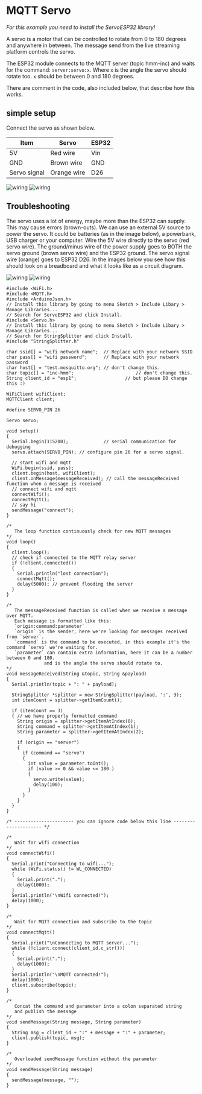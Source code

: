 # MQTT Servo

*For this example you need to install the ServoESP32 library!*

A servo is a motor that can be controlled to rotate from 0 to 180 degrees and anywhere in between. The message send from the live streaming platform controls the servo. 

The ESP32 module connects to the MQTT server (topic hmm-inc) and waits for the command:
`server:servo:x`. Where `x` is the angle the servo should rotate too. `x` should be between 0 and 180 degrees.

There are comment in the code, also included below, that describe how this works. 

## simple setup

Connect the servo as shown below. 

| Item         | Servo       | ESP32 |
|--------------|-------------|-------|
| 5V           | Red wire    | Vin   |
| GND          | Brown wire  | GND   |
| Servo signal | Orange wire | D26   |

![wiring](MQTT_servo_bb.png)
![wiring](MQTT_servo_sch.png)

## Troubleshooting

The servo uses a lot of energy, maybe more than the ESP32 can supply. This may cause errors (brown-outs).
We can use an external 5V source to power the servo. It could be batteries (as in the image below), a powerbank, USB charger or your computer. Wire the 5V wire directly to the servo (red servo wire). The ground/minus wire of the power supply goes to BOTH the servo ground (brown servo wire) and the ESP32 ground. The servo signal wire (orange) goes to ESP32 D26. In the images below you see how this should look on a breadboard and what it looks like as a circuit diagram. 

![wiring](MQTT_servo_bb_powered.png)
![wiring](MQTT_servo_sch_powered.png)

```arduino
#include <WiFi.h>
#include <MQTT.h>
#include <ArduinoJson.h>
// Install this library by going to menu Sketch > Include Libary > Manage Libraries...
// Search for ServoESP32 and click Install.
#include <Servo.h>
// Install this library by going to menu Sketch > Include Libary > Manage Libraries...
// Search for StringSplitter and click Install.
#include "StringSplitter.h"

char ssid[] = "wifi network name";  // Replace with your network SSID
char pass[] = "wifi password";      // Replace with your network password
char host[] = "test.mosquitto.org"; // don't change this.
char topic[] = "inc-hmm";						// don't change this.
String client_id = "esp1";					// but please DO change this :)

WiFiClient wifiClient;
MQTTClient client;

#define SERVO_PIN 26

Servo servo;

void setup()
{
  Serial.begin(115200);				// serial communication for debugging
  servo.attach(SERVO_PIN); // configure pin 26 for a servo signal.

  // start wifi and mqtt
  WiFi.begin(ssid, pass);
  client.begin(host, wifiClient);
  client.onMessage(messageReceived); // call the messageReceived function when a message is received
  // connect wifi and mqtt
  connectWifi();
  connectMqtt();
  // say hi
  sendMessage("connect");
}

/*
   The loop function continuously check for new MQTT messages
*/
void loop()
{
  client.loop();
  // check if connected to the MQTT relay server
  if (!client.connected())
  {
    Serial.println("lost connection");
    connectMqtt();
    delay(5000); // prevent flooding the server
  }
}

/*
   The messageReceived function is called when we receive a message over MQTT.
   Each message is formatted like this:
   `origin:command:parameter`
   `origin` is the sender, here we're looking for messages received from `server`.
   `command` is the command to be executed, in this example it's the command `servo` we're waiting for.
   `parameter` can contain extra information, here it can be a number between 0 and 180.
              and is the angle the servo should rotate to.
*/
void messageReceived(String &topic, String &payload)
{
  Serial.println(topic + ": " + payload);

  StringSplitter *splitter = new StringSplitter(payload, ':', 3);
  int itemCount = splitter->getItemCount();

  if (itemCount == 3)
  { // we have properly formatted command
    String origin = splitter->getItemAtIndex(0);
    String command = splitter->getItemAtIndex(1);
    String parameter = splitter->getItemAtIndex(2);

    if (origin == "server")
    {
      if (command == "servo")
      {
        int value = parameter.toInt();
        if (value >= 0 && value <= 180 )
        {
          servo.write(value);
          delay(100);
        }
      }
    }
  }
}

/* ---------------------- you can ignore code below this line --------------------- */

/*
   Wait for wifi connection
*/
void connectWifi()
{
  Serial.print("Connecting to wifi...");
  while (WiFi.status() != WL_CONNECTED)
  {
    Serial.print(".");
    delay(1000);
  }
  Serial.println("\nWifi connected!");
  delay(1000);
}

/*
   Wait for MQTT connection and subscribe to the topic
*/
void connectMqtt()
{
  Serial.print("\nConnecting to MQTT server...");
  while (!client.connect(client_id.c_str()))
  {
    Serial.print(".");
    delay(1000);
  }
  Serial.println("\nMQTT connected!");
  delay(1000);
  client.subscribe(topic);
}

/*
   Concat the command and parameter into a colon separated string
   and publish the message
*/
void sendMessage(String message, String parameter)
{
  String msg = client_id + ":" + message + ":" + parameter;
  client.publish(topic, msg);
}

/*
   Overloaded sendMessage function without the parameter
*/
void sendMessage(String message)
{
  sendMessage(message, "");
}

```